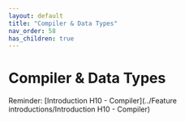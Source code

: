 ```yaml
---
layout: default
title: "Compiler & Data Types"
nav_order: 58
has_children: true
---
```

# Compiler & Data Types
Reminder: [Introduction H10 - Compiler](../Feature introductions/Introduction H10 - Compiler)     
